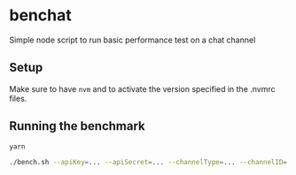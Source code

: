 # benchat
Simple node script to run basic performance test on a chat channel

## Setup

Make sure to have `nvm` and to activate the version specified in the .nvmrc files.

## Running the benchmark

```bash
yarn

./bench.sh --apiKey=... --apiSecret=... --channelType=... --channelID=...
```
